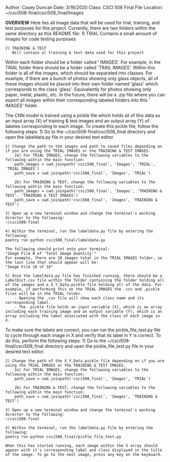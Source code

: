 Author: Casey Duncan
Date: 3/16/2020
Class: CSCI 508 Final
File Location: ~/csci508-final/csci508_final/Images

**OVERVIEW**
Here lies all image data that will be used for trial, training, and test purposes for this project. Currently, there are two folders within the same directory as this README file:
    1) TRIAL
       Contains a small amount of images for code testing purposes

    2) TRAINING & TEST
       Will contain al training & test data used for this project

Within each folder should be a folder called '<FOLDER NAME> IMAGES'. For example, in the TRIAL folder there should be a folder called 'TRAIL IMAGES'. Within this folder is all of the images, which should be separated into classes. For example, if there are a bunch of photos showing only glass objects, all of these images should be placed into their own folder named 'glass' which corresponds to the class 'glass'. Equivalently for photos showing only paper, metal, plastic, etc. In the future, there will be a .zip file where you can export all images within their corresponding labeled folders into this '<FOLDER NAME> IMAGES' folder.

The CNN model is trained using a pickle file which holds all of this data as an input array (X) of training & test images and an output array (Y) of labeles corresponding to each image. To create this pickle file, follow the following steps:
    1) Go to the ~/csci508-final/csci508_final directory and open the labeldata.py file in your desired text editor.

    2) Change the path to the images and path to saved files depending on if you are using the TRIAL IMAGES or the TRAINING & TEST IMAGES. 
        2a) For TRIAL IMAGES, change the following variables to the following wihtin the main function:
        path_images = cwd.joinpath('csci508_final', 'Images', 'TRIAL', 'TRIAL IMAGES')
        path_save = cwd.joinpath('csci508_final', 'Images', 'TRIAL')

        2b) For TRAINING & TEST, change the following variables to the following wihtin the main function:
        path_images = cwd.joinpath('csci508_final', 'Images', 'TRAINING & TEST', 'TRAINING & TEST IMAGES')
        path_save = cwd.joinpath('csci508_final', 'Images', 'TRAINING & TEST')

    3) Open up a new terminal window and change the terminal's working director to the following:
    ~/csci508-final

    4) Within the terminal, run the labeldata.py file by entering the following:
    poetry run python csci508_final/labeldata.py

    The following should print onto your terminal:
    "Image File # of 'Total Image Quantity'"
    For example, there are 18 images total in the TRIAL IMAGES folder, so the last line that should appear will be:
    "Image File 18 of 18"

    5) Once the labeldata.py file has finished running, there should be a LabelDict.csv file within the folder containing the folder holding all of the images and a X_Y_Data.pickle file holding all of the data. For example, if performing this on the TRIAL IMAGES the .csv and ,pickle files will be in the TRIAL folder. 
        - Opening the .csv file will show each class name and its corresponding label.
        - The .pickle file holds an input variable (X), which is an array including each training image and an output variable (Y), which is an array including the label associated with the class of each image in X.

To make sure the labels are correct, you can run the pickle_file_test.py file to cycle through each image in X and verify that its label in Y is correct. To do this, perform the following steps:
    1) Go to the ~/csci508-final/csci508_final directory and open the pickle_file_test.py file in your desired text editor.

    2) Change the path of the X_Y_Data.pickle file depending on if you are using the TRIAL IMAGES or the TRAINING & TEST IMAGES. 
        2a) For TRIAL IMAGES, change the following variables to the following wihtin the main function:
        path_save = cwd.joinpath('csci508_final', 'Images', 'TRIAL')

        2b) For TRAINING & TEST, change the following variables to the following wihtin the main function:
        path_save = cwd.joinpath('csci508_final', 'Images', 'TRAINING & TEST')

    3) Open up a new terminal window and change the terminal's working director to the following:
    ~/csci508-final

    4) Within the terminal, run the labeldata.py file by entering the following:
    poetry run python csci508_final/pickle_file_test.py

    When this has started running, each image within the X array should appear with it's corresponding label and class displayed in the title of the image. To go to the next image, press any key on the keyboard.
